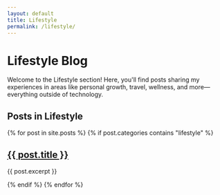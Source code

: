 ```yaml
---
layout: default
title: Lifestyle
permalink: /lifestyle/
---
```


# Lifestyle Blog

Welcome to the Lifestyle section! Here, you'll find posts sharing my experiences in areas like personal growth, travel, wellness, and more—everything outside of technology.

## Posts in Lifestyle

{% for post in site.posts %}
  {% if post.categories contains "lifestyle" %}
  <article>
   <h2><a href="{{ post.url }}">{{ post.title }}</a></h2>
   <p>{{ post.excerpt }}</p>
  </article>
  {% endif %}
{% endfor %}
